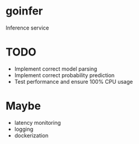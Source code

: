 # goinfer
Inference service 

# TODO
 - Implement correct model parsing
 - Implement correct probability prediction
 - Test performance and ensure 100% CPU usage

# Maybe
 - latency monitoring
 - logging
 - dockerization
